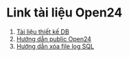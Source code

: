 # Link tài liệu Open24
1. [Tài liệu thiết kế DB](https://docs.google.com/spreadsheets/d/11HhJ6C3Ew5UdVjYIWuRQjgNLX5LSKToVX2f6F6tk-hU/edit?usp=sharing)
2. [Hướng dẫn public Open24](https://docs.google.com/document/d/189MJhpOG3VM0CapyHgfJI1fGjWUymvbCwEYQpazRye4/edit?usp=sharing)  
3. [Hướng dẫn xóa file log SQL](https://docs.google.com/document/d/1FTtH4o56ShO5gE038c-2WRcrbCORWjdngOx3-XUOZd4/edit?usp=sharing)


